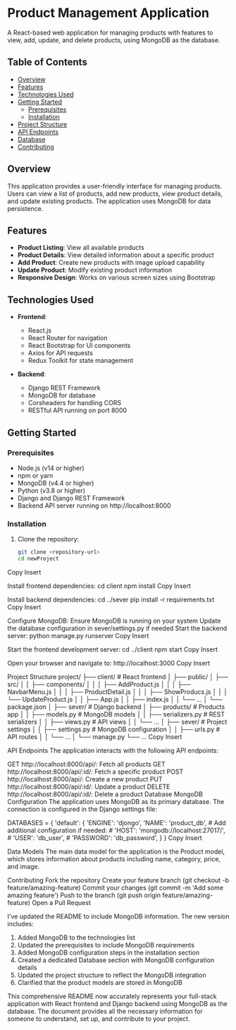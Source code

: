 # Product Management Application

A React-based web application for managing products with features to view, add, update, and delete products, using MongoDB as the database.

## Table of Contents

- [Overview](#overview)
- [Features](#features)
- [Technologies Used](#technologies-used)
- [Getting Started](#getting-started)
  - [Prerequisites](#prerequisites)
  - [Installation](#installation)
- [Project Structure](#project-structure)
- [API Endpoints](#api-endpoints)
- [Database](#database)
- [Contributing](#contributing)

## Overview

This application provides a user-friendly interface for managing products. Users can view a list of products, add new products, view product details, and update existing products. The application uses MongoDB for data persistence.

## Features

- **Product Listing**: View all available products
- **Product Details**: View detailed information about a specific product
- **Add Product**: Create new products with image upload capability
- **Update Product**: Modify existing product information
- **Responsive Design**: Works on various screen sizes using Bootstrap

## Technologies Used

- **Frontend**:
  - React.js
  - React Router for navigation
  - React Bootstrap for UI components
  - Axios for API requests
  - Redux Toolkit for state management

- **Backend**:
  - Django REST Framework
  - MongoDB for database
  - Corsheaders for handling CORS
  - RESTful API running on port 8000

## Getting Started

### Prerequisites

- Node.js (v14 or higher)
- npm or yarn
- MongoDB (v4.4 or higher)
- Python (v3.8 or higher)
- Django and Django REST Framework
- Backend API server running on http://localhost:8000

### Installation

1. Clone the repository:
   ```bash
   git clone <repository-url>
   cd newProject
Copy
Insert

Install frontend dependencies:
cd client
npm install
Copy
Insert

Install backend dependencies:
cd ../sever
pip install -r requirements.txt
Copy
Insert

Configure MongoDB:
Ensure MongoDB is running on your system
Update the database configuration in sever/settings.py if needed
Start the backend server:
python manage.py runserver
Copy
Insert

Start the frontend development server:
cd ../client
npm start
Copy
Insert

Open your browser and navigate to:
http://localhost:3000
Copy
Insert

Project Structure
project/
├── client/                 # React frontend
│   ├── public/
│   ├── src/
│   │   ├── components/
│   │   │   ├── AddProduct.js
│   │   │   ├── NavbarMenu.js
│   │   │   ├── ProductDetail.js
│   │   │   ├── ShowProducs.js
│   │   │   └── UpdateProduct.js
│   │   ├── App.js
│   │   ├── index.js
│   │   └── ...
│   └── package.json
│
├── sever/                  # Django backend
│   ├── products/           # Products app
│   │   ├── models.py       # MongoDB models
│   │   ├── serializers.py  # REST serializers
│   │   ├── views.py        # API views
│   │   └── ...
│   ├── sever/              # Project settings
│   │   ├── settings.py     # MongoDB configuration
│   │   ├── urls.py         # API routes
│   │   └── ...
│   └── manage.py
└── ...
Copy
Insert

API Endpoints
The application interacts with the following API endpoints:

GET http://localhost:8000/api/: Fetch all products
GET http://localhost:8000/api/:id/: Fetch a specific product
POST http://localhost:8000/api/: Create a new product
PUT http://localhost:8000/api/:id/: Update a product
DELETE http://localhost:8000/api/:id/: Delete a product
Database
MongoDB Configuration
The application uses MongoDB as its primary database. The connection is configured in the Django settings file:

DATABASES = {
    'default': {
        'ENGINE': 'djongo',
        'NAME': 'product_db',
        # Add additional configuration if needed:
        # 'HOST': 'mongodb://localhost:27017/',
        # 'USER': 'db_user',
        # 'PASSWORD': 'db_password',
    }
}
Copy
Insert

Data Models
The main data model for the application is the Product model, which stores information about products including name, category, price, and image.

Contributing
Fork the repository
Create your feature branch (git checkout -b feature/amazing-feature)
Commit your changes (git commit -m 'Add some amazing feature')
Push to the branch (git push origin feature/amazing-feature)
Open a Pull Request


I've updated the README to include MongoDB information. The new version includes:

1. Added MongoDB to the technologies list
2. Updated the prerequisites to include MongoDB requirements
3. Added MongoDB configuration steps in the installation section
4. Created a dedicated Database section with MongoDB configuration details
5. Updated the project structure to reflect the MongoDB integration
6. Clarified that the product models are stored in MongoDB

This comprehensive README now accurately represents your full-stack application with React frontend and Django backend using MongoDB as the database. The document provides all the necessary information for someone to understand, set up, and contribute to your project.
